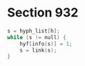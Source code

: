 # Section 932

```c << Insert hyphens as specified in |hyph_list[h]| >>=
s = hyph_list[h];
while (s != null) {
    hyf[info(s)] = 1;
    s = link(s);
}
```
